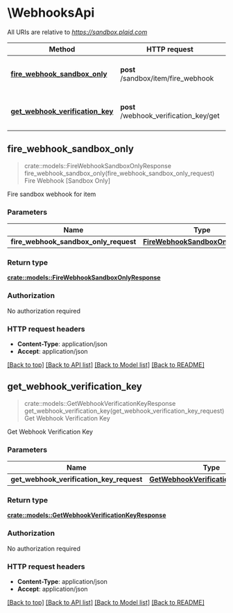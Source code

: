 # \WebhooksApi

All URIs are relative to *https://sandbox.plaid.com*

Method | HTTP request | Description
------------- | ------------- | -------------
[**fire_webhook_sandbox_only**](WebhooksApi.md#fire_webhook_sandbox_only) | **post** /sandbox/item/fire_webhook | Fire Webhook [Sandbox Only]
[**get_webhook_verification_key**](WebhooksApi.md#get_webhook_verification_key) | **post** /webhook_verification_key/get | Get Webhook Verification Key



## fire_webhook_sandbox_only

> crate::models::FireWebhookSandboxOnlyResponse fire_webhook_sandbox_only(fire_webhook_sandbox_only_request)
Fire Webhook [Sandbox Only]

Fire sandbox webhook for item

### Parameters


Name | Type | Description  | Required | Notes
------------- | ------------- | ------------- | ------------- | -------------
**fire_webhook_sandbox_only_request** | [**FireWebhookSandboxOnlyRequest**](FireWebhookSandboxOnlyRequest.md) |  | [required] |

### Return type

[**crate::models::FireWebhookSandboxOnlyResponse**](FireWebhookSandboxOnlyResponse.md)

### Authorization

No authorization required

### HTTP request headers

- **Content-Type**: application/json
- **Accept**: application/json

[[Back to top]](#) [[Back to API list]](../README.md#documentation-for-api-endpoints) [[Back to Model list]](../README.md#documentation-for-models) [[Back to README]](../README.md)


## get_webhook_verification_key

> crate::models::GetWebhookVerificationKeyResponse get_webhook_verification_key(get_webhook_verification_key_request)
Get Webhook Verification Key

Get Webhook Verification Key

### Parameters


Name | Type | Description  | Required | Notes
------------- | ------------- | ------------- | ------------- | -------------
**get_webhook_verification_key_request** | [**GetWebhookVerificationKeyRequest**](GetWebhookVerificationKeyRequest.md) |  | [required] |

### Return type

[**crate::models::GetWebhookVerificationKeyResponse**](GetWebhookVerificationKeyResponse.md)

### Authorization

No authorization required

### HTTP request headers

- **Content-Type**: application/json
- **Accept**: application/json

[[Back to top]](#) [[Back to API list]](../README.md#documentation-for-api-endpoints) [[Back to Model list]](../README.md#documentation-for-models) [[Back to README]](../README.md)

